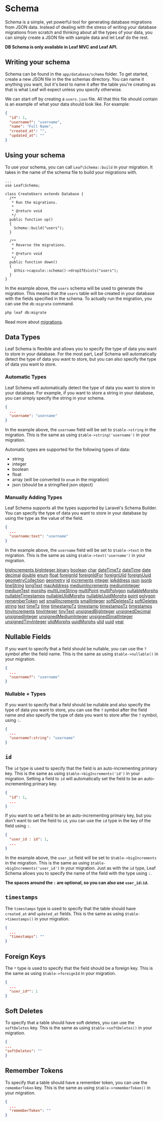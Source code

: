 # Schema

<!-- markdownlint-disable no-inline-html -->

Schema is a simple, yet powerful tool for generating database migrations from JSON data. Instead of dealing with the stress of writing your database migrations from scratch and thinking about all the types of your data, you can simply create a JSON file with sample data and let Leaf do the rest.

**DB Schema is only available in Leaf MVC and Leaf API.**

## Writing your schema

Schema can be found in the `app/database/schema` folder. To get started, create a new JSON file in the the schemas directory. You can name it anything you want, but it's best to name it after the table you're creating as that is what Leaf will expect unless you specify otherwise.

We can start off by creating a `users.json` file. All that this file should contain is an example of what your data should look like. For example:

```json
{
  "id": 1,
  "username?": "username",
  "name": "Full Name",
  "created_at": "",
  "updated_at": ""
}
```

## Using your schema

To use your schema, you can call `Leaf\Schema::build` in your migration. It takes in the name of the schema file to build your migrations with.

```php{12}
...
use Leaf\Schema;

class CreateUsers extends Database {
  /**
   * Run the migrations.
   *
   * @return void
   */
  public function up()
  {
    Schema::build("users");
  }

  /**
   * Reverse the migrations.
   *
   * @return void
   */
  public function down()
  {
    $this->capsule::schema()->dropIfExists("users");
  }
}
```

In the example above, the `users` schema will be used to generate the migration. This means that the `users` table will be created in your database with the fields specified in the schema. To actually run the migration, you can use the `db:migrate` command.

```bash
php leaf db:migrate
```

Read more about [migrations](/docs/mvc/migrations).

## Data Types

Leaf Schema is flexible and allows you to specify the type of data you want to store in your database. For the most part, Leaf Schema will automatically detect the type of data you want to store, but you can also specify the type of data you want to store.

### Automatic Types

Leaf Schema will automatically detect the type of data you want to store in your database. For example, if you want to store a string in your database, you can simply specify the string in your schema.

```json
{
  ...
  "username": "username"
}
```

In the example above, the `username` field will be set to `$table->string` in the migration. This is the same as using `$table->string('username')` in your migration.

Automatic types are supported for the following types of data:

- string
- integer
- boolean
- float
- array (will be converted to `enum` in the migration)
- json (should be a stringified json object)

### Manually Adding Types

Leaf Schema supports all the types supported by Laravel's Schema Builder. You can specify the type of data you want to store in your database by using the type as the value of the field.

```json
{
  ...
  "username:text": "username"
}
```

In the example above, the `username` field will be set to `$table->text` in the migration. This is the same as using `$table->text('username')` in your migration.

<div class="vt-grid-list">
<a href="https://laravel.com/docs/10.x/migrations#column-method-bigIncrements" target="_blank">bigIncrements </a>
<a href="https://laravel.com/docs/10.x/migrations#column-method-bigInteger" target="_blank">bigInteger </a>
<a href="https://laravel.com/docs/10.x/migrations#column-method-binary" target="_blank">binary</a>
<a href="https://laravel.com/docs/10.x/migrations#column-method-boolean" target="_blank">boolean</a>
<a href="https://laravel.com/docs/10.x/migrations#column-method-char" target="_blank">char</a>
<a href="https://laravel.com/docs/10.x/migrations#column-method-dateTimeTz" target="_blank">dateTimeTz</a>
<a href="https://laravel.com/docs/10.x/migrations#column-method-dateTime" target="_blank">dateTime</a>
<a href="https://laravel.com/docs/10.x/migrations#column-method-date" target="_blank">date</a>
<a href="https://laravel.com/docs/10.x/migrations#column-method-decimal" target="_blank">decimal</a>
<a href="https://laravel.com/docs/10.x/migrations#column-method-double" target="_blank">double</a>
<a href="https://laravel.com/docs/10.x/migrations#column-method-enum" target="_blank">enum</a>
<a href="https://laravel.com/docs/10.x/migrations#column-method-float" target="_blank">float</a>
<a href="https://laravel.com/docs/10.x/migrations#column-method-foreignId" target="_blank">foreignId</a>
<a href="https://laravel.com/docs/10.x/migrations#column-method-foreignIdFor" target="_blank">foreignIdFor</a>
<a href="https://laravel.com/docs/10.x/migrations#column-method-foreignUlid" target="_blank">foreignUlid</a>
<a href="https://laravel.com/docs/10.x/migrations#column-method-foreignUuid" target="_blank">foreignUuid</a>
<a href="https://laravel.com/docs/10.x/migrations#column-method-geometryCollection" target="_blank">geometryCollection</a>
<a href="https://laravel.com/docs/10.x/migrations#column-method-geometry" target="_blank">geometry</a>
<a href="https://laravel.com/docs/10.x/migrations#column-method-id" target="_blank">id</a>
<a href="https://laravel.com/docs/10.x/migrations#column-method-increments" target="_blank">increments</a>
<a href="https://laravel.com/docs/10.x/migrations#column-method-integer" target="_blank">integer</a>
<a href="https://laravel.com/docs/10.x/migrations#column-method-ipAddress" target="_blank">ipAddress</a>
<a href="https://laravel.com/docs/10.x/migrations#column-method-json" target="_blank">json</a>
<a href="https://laravel.com/docs/10.x/migrations#column-method-jsonb" target="_blank">jsonb</a>
<a href="https://laravel.com/docs/10.x/migrations#column-method-lineString" target="_blank">lineString</a>
<a href="https://laravel.com/docs/10.x/migrations#column-method-longText" target="_blank">longText</a>
<a href="https://laravel.com/docs/10.x/migrations#column-method-macAddress" target="_blank">macAddress</a>
<a href="https://laravel.com/docs/10.x/migrations#column-method-mediumIncrements" target="_blank">mediumIncrements</a>
<a href="https://laravel.com/docs/10.x/migrations#column-method-mediumInteger" target="_blank">mediumInteger</a>
<a href="https://laravel.com/docs/10.x/migrations#column-method-mediumText" target="_blank">mediumText</a>
<a href="https://laravel.com/docs/10.x/migrations#column-method-morphs" target="_blank">morphs</a>
<a href="https://laravel.com/docs/10.x/migrations#column-method-multiLineString" target="_blank">multiLineString</a>
<a href="https://laravel.com/docs/10.x/migrations#column-method-multiPoint" target="_blank">multiPoint</a>
<a href="https://laravel.com/docs/10.x/migrations#column-method-multiPolygon" target="_blank">multiPolygon</a>
<a href="https://laravel.com/docs/10.x/migrations#column-method-nullableMorphs" target="_blank">nullableMorphs</a>
<a href="https://laravel.com/docs/10.x/migrations#column-method-nullableTimestamps" target="_blank">nullableTimestamps</a>
<a href="https://laravel.com/docs/10.x/migrations#column-method-nullableUlidMorphs" target="_blank">nullableUlidMorphs</a>
<a href="https://laravel.com/docs/10.x/migrations#column-method-nullableUuidMorphs" target="_blank">nullableUuidMorphs</a>
<a href="https://laravel.com/docs/10.x/migrations#column-method-point" target="_blank">point</a>
<a href="https://laravel.com/docs/10.x/migrations#column-method-polygon" target="_blank">polygon</a>
<a href="https://laravel.com/docs/10.x/migrations#column-method-rememberToken" target="_blank">rememberToken</a>
<a href="https://laravel.com/docs/10.x/migrations#column-method-set" target="_blank">set</a>
<a href="https://laravel.com/docs/10.x/migrations#column-method-smallIncrements" target="_blank">smallIncrements</a>
<a href="https://laravel.com/docs/10.x/migrations#column-method-smallInteger" target="_blank">smallInteger</a>
<a href="https://laravel.com/docs/10.x/migrations#column-method-softDeletesTz" target="_blank">softDeletesTz</a>
<a href="https://laravel.com/docs/10.x/migrations#column-method-softDeletes" target="_blank">softDeletes</a>
<a href="https://laravel.com/docs/10.x/migrations#column-method-string" target="_blank">string</a>
<a href="https://laravel.com/docs/10.x/migrations#column-method-text" target="_blank">text</a>
<a href="https://laravel.com/docs/10.x/migrations#column-method-timeTz" target="_blank">timeTz</a>
<a href="https://laravel.com/docs/10.x/migrations#column-method-time" target="_blank">time</a>
<a href="https://laravel.com/docs/10.x/migrations#column-method-timestampTz" target="_blank">timestampTz</a>
<a href="https://laravel.com/docs/10.x/migrations#column-method-timestamp" target="_blank">timestamp</a>
<a href="https://laravel.com/docs/10.x/migrations#column-method-timestampsTz" target="_blank">timestampsTz</a>
<a href="https://laravel.com/docs/10.x/migrations#column-method-timestamps" target="_blank">timestamps</a>
<a href="https://laravel.com/docs/10.x/migrations#column-method-tinyIncrements" target="_blank">tinyIncrements</a>
<a href="https://laravel.com/docs/10.x/migrations#column-method-tinyInteger" target="_blank">tinyInteger</a>
<a href="https://laravel.com/docs/10.x/migrations#column-method-tinyText" target="_blank">tinyText</a>
<a href="https://laravel.com/docs/10.x/migrations#column-method-unsignedBigIntger" target="_blank">unsignedBigInteger</a>
<a href="https://laravel.com/docs/10.x/migrations#column-method-unsignedDecimal" target="_blank">unsignedDecimal</a>
<a href="https://laravel.com/docs/10.x/migrations#column-method-unsignedInteger" target="_blank">unsignedInteger</a>
<a href="https://laravel.com/docs/10.x/mi grations#column-method-unsignedMediumInteger" target="_blank">unsignedMediumInteger</a>
<a href="https://laravel.com/docs/10.x/mi grations#column-method-unsignedSmallInteger" target="_blank">unsignedSmallInteger</a>
<a href="https://laravel.com/docs/10.x/mi grations#column-method-unsignedTinyInteger" target="_blank">unsignedTinyInteger</a>
<a href="https://laravel.com/docs/10.x/migrations#column-method-ulidMorphs" target="_blank">ulidMorphs</a>
<a href="https://laravel.com/docs/10.x/migrations#column-method-uuidMorphs" target="_blank">uuidMorphs</a>
<a href="https://laravel.com/docs/10.x/migrations#column-method-ulid" target="_blank">ulid</a>
<a href="https://laravel.com/docs/10.x/migrations#column-method-uuid" target="_blank">uuid</a>
<a href="https://laravel.com/docs/10.x/migrations#column-method-year" target="_blank">year</a>
</div>

## Nullable Fields

If you want to specify that a field should be nullable, you can use the `?` symbol after the field name. This is the same as using `$table->nullable()` in your migration.

```json
{
  ...
  "username?": "username"
}
```

### Nullable + Types

If you want to specify that a field should be nullable and also specify the type of data you want to store, you can use the `?` symbol after the field name and also specify the type of data you want to store after the `?` symbol, using `:`.

```json
{
  ...
  "username?:string": "username"
}
```

## `id`

The `id` type is used to specify that the field is an auto-incrementing primary key. This is the same as using `$table->bigIncrements('id')` in your migration. Setting a field to `id` will automatically set the field to be an auto-incrementing primary key.

```json
{
  "id": 1,
  ...
}
```

If you want to set a field to be an auto-incrementing primary key, but you don't want to set the field to `id`, you can use the `id` type in the key of the field using `:`.

```json
{
  "user_id : id": 1,
  ...
}
```

In the example above, the `user_id` field will be set to `$table->bigIncrements` in the migration. This is the same as using `$table->bigIncrements('user_id')` in your migration. Just as with the `id` type, Leaf Schema allows you to specify the name of the field with the type using `:`.

**The spaces around the `:` are optional, so you can also use `user_id:id`.**

## `timestamps`

The `timestamps` type is used to specify that the table should have `created_at` and `updated_at` fields. This is the same as using `$table->timestamps()` in your migration.

```json
{
  ...
  "timestamps": ""
}
```

## Foreign Keys

The `*` type is used to specify that the field should be a foreign key. This is the same as using `$table->foreignId` in your migration.

```json
{
  ...
  "user_id*": 1
}
```

## Soft Deletes

To specify that a table should have soft deletes, you can use the `softDeletes` key. This is the same as using `$table->softDeletes()` in your migration.

```json
{
...
"softDeletes": ""
}
```

## Remember Tokens

To specify that a table should have a remember token, you can use the `rememberToken` key. This is the same as using `$table->rememberToken()` in your migration.

```json
{
  ...
  "rememberToken": ""
}
```
